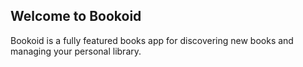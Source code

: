 ## Welcome to Bookoid

Bookoid is a fully featured books app for discovering new books and managing your personal library.
